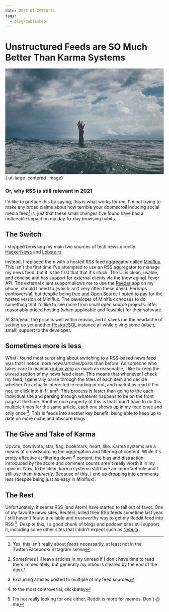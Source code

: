 ```yaml
---
date: 2021-01-29T18:54
tags:
  - blog/published
---
```



# Unstructured Feeds are **SO** Much Better Than Karma Systems

![drowning](static/nikko-macaspac-6SNbWyFwuhk-unsplash.jpg){.ui .large
.centered .image}

### Or, why RSS is still relevant in 2021

I'd like to preface this by saying, this is what works for _me_. I'm not trying
to make any broad claims about how terrible your doomscroll inducing social
media feed[^1] is, just that these small changes I've found have had a
noticeable impact on my day-to-day browsing habits.

## The Switch

I stopped browsing my main two sources of tech news directly: [HackerNews][2]
and [Lobste.rs][3].

Instead, I replaced them with a hosted RSS feed aggregator called [Miniflux][4].
This isn't the first time I've attempted to use an RSS aggregator to manage my
news feed, but it is the first that that it's stuck. The UI is clean, usable,
and concise and has support for external clients via the (now aging) Fever API.
The external client support allows me to use the [Reeder][5] app on my phone,
should I need to (which isn't very often these days). Perhaps controversial, but
despite being [free and Open Source][6] I opted to pay for the hosted version of
Miniflux. The developer of Miniflux chooses to do something that I'd like to see
more from small open source projects: offer reasonably priced hosting (when
applicable and feasible) for their software.

At $15/year, the price is well
within reason, and it saves me the headache of setting up yet another
[PostgreSQL][7] instance all while giving some (albeit, small) support to the
developer.

## Sometimes more **is** less

What I found most surprising about switching to a RSS-based news feed was that I
notice more news/articles/posts than before. As someone who takes care to
maintain [inbox zero][8] as much as reasonable, I like to keep the `Unread`
section of my news feed clean. This means that whenever I check my feed, I
generally parse through the titles of each item and decide whether I'm actually
interested in reading or not, and mark it as read if I'm not, or click into it
if I am[^2]. This process is faster than going to the each individual site and
parsing through whatever happens to be on the front page at the time. Another
nice property of this is that I don't have to do this multiple times for the
same article, each one shows up in my feed once and only once [^3]. This is
feeds into another key benefit: being able to keep up to date on more niche and
obscure blogs.


## The Give and Take of Karma

Upvote, downvote, star, flag, bookmark, heart, like. Karma systems are a means
of crowdsourcing the aggregation and filtering of content. While it's pretty
effective at filtering down [^4] content, the bias and distraction introduced by
the score and comment counts aren't really worth it in my opinion. Now, to be
clear, karma systems still have an important role and I still use them
*indirectly*. Because of this, I end up dropping into comments less (despite
being just as easy in Miniflux).

## The Rest

Unfortunately, it seems RSS (and Atom) have started to fall out of favor. One of
my favorite news sites, Reuters, killed their RSS feeds sometime last year. I
still haven't found a reliable and trustworthy way to get my Reddit feed into
RSS [^5]. Despite this, I a good chunk of blogs and podcast sites still support
it, including some other sites that I didn't expect such as [Nebula][9].

[^1]: Yes, this isn't really about *feeds* necessarily, at least not in the
      Twitter/Facebook/Instagram sense
[^2]: Sometimes I'll leave articles in my unread if I don't have time to read
      them immediately, but generally my inbox is cleared by the end of the day
[^3]: Excluding articles posted to multiple of my feed sources
[^4]: to the most controverial, clickbatey
[^5]: I'm not really looking for one either, Reddit is more for memes. Don't @
      me

[2]: https://news.ycombinator.com/
[3]: https://lobste.rs/
[4]: https://miniflux.app/
[5]: https://reederapp.com/
[6]: https://github.com/miniflux/v2
[7]: https://www.postgresql.org/
[8]: https://whatis.techtarget.com/definition/inbox-zero
[9]: https://watchnebula.com/ 
